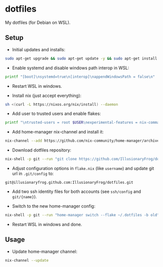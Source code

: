 # dotfiles

My dotfiles (for Debian on WSL).

## Setup
- Initial updates and installs:
```bash
sudo apt-get upgrade && sudo apt-get update -y && sudo apt-get install curl xz-utils openssh-client -y
```

- Enable systemd and disable windows path interop in WSL:
```bash
printf "[boot]\nsystemd=true\n[interop]\nappendWindowsPath = false\n" | sudo tee /etc/wsl.conf
```

- Restart WSL in windows.

- Install nix (just accept everything):
```bash
sh <(curl -L https://nixos.org/nix/install) --daemon
```

- Add user to trusted users and enable flakes:
```bash
printf "\ntrusted-users = root $USER\nexperimental-features = nix-command flakes\n" | sudo tee -a /etc/nix/nix.conf
```

- Add home-manager nix-channel and install it:
```bash
nix-channel --add https://github.com/nix-community/home-manager/archive/master.tar.gz home-manager && nix-channel --update && nix-shell '<home-manager>' -A install
```

- Download dotfiles repository:
```bash
nix-shell -p git --run "git clone https://github.com/IllusionaryFrog/dotfiles.git ~/.dotfiles"
```

- Adjust configuration options in `flake.nix` (like `username`) and update git url in `.git/config` to:
```
git@illusionaryfrog.github.com:IllusionaryFrog/dotfiles.git
```

- Add two ssh identity files for both accounts (see `ssh/config` and `git/{name}`).

- Switch to the new home-manager config:
```bash
nix-shell -p git --run "home-manager switch --flake ~/.dotfiles -b old"
```

- Restart WSL in windows and done.

## Usage
- Update home-manager channel:
```bash
nix-channel --update
```
